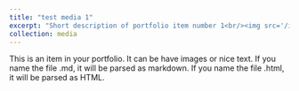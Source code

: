 ```yaml
---
title: "test media 1"
excerpt: "Short description of portfolio item number 1<br/><img src='/images/500x300.png'>"
collection: media
---
```


This is an item in your portfolio. It can be have images or nice text. If you name the file .md, it will be parsed as markdown. If you name the file .html, it will be parsed as HTML. 